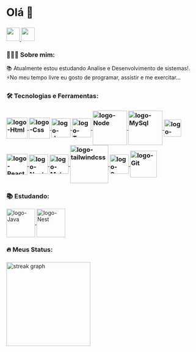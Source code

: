 ###

<h1>Olá 👋</h1>

###

<div>
  <a href="mailto:gledsonlucas111@gmail.com">
    <img height="35px" src="https://img.shields.io/badge/Gmail-D14836?style=for-the-badge&logo=gmail&logoColor=white"/>
  </a>
  <a href="https://www.linkedin.com/in/gledson-lucas-1b5873166/">
    <img height="35px" src="https://img.shields.io/badge/LinkedIn-0077B5?style=for-the-badge&logo=linkedin&logoColor=white" />
  </a>
 </div>

<h3>👨🏻‍💻 Sobre mim:</h3>

<p>📚 Atualmente estou estudando Analise e Desenvolvimento de sistemas!. <br/>⚡No meu tempo livre eu gosto de programar, assistir e me exercitar... </p>

 
<h3>🛠 Tecnologias e Ferramentas:<h3/>

<div>
        <a href="https://developer.mozilla.org/pt-BR/docs/Web/HTML">
          <img height="55px" align="center" alt="logo-Html" src="https://cdn.jsdelivr.net/gh/devicons/devicon/icons/html5/html5-plain-wordmark.svg" />
        </a>
        <a href="https://developer.mozilla.org/pt-BR/docs/Web/CSS">
          <img height="55px" align="center" alt="logo-Css" src="https://cdn.jsdelivr.net/gh/devicons/devicon/icons/css3/css3-plain-wordmark.svg" />
        </a>
        <a href="https://developer.mozilla.org/pt-BR/docs/Web/JavaScript">
          <img height="50px" align="center" alt="logo-JavaScript" src="https://cdn.jsdelivr.net/gh/devicons/devicon/icons/javascript/javascript-original.svg" />
        </a>
        <a href="https://www.typescriptlang.org/docs/">
          <img height="50px" align="center" alt="logo-TypeScript" src="https://cdn.jsdelivr.net/gh/devicons/devicon/icons/typescript/typescript-original.svg" />
        </a>
        <a href="https://nodejs.org/en/docs/">
          <img height="90px" align="center" alt="logo-Node" src="https://cdn.jsdelivr.net/gh/devicons/devicon/icons/nodejs/nodejs-original-wordmark.svg" />
        </a>
        <a href="https://dev.mysql.com/doc/">
          <img height="90px" align="center" alt="logo-MySql" src="https://cdn.jsdelivr.net/gh/devicons/devicon/icons/mysql/mysql-original-wordmark.svg" />
        </a>
        <a href="https://jestjs.io/pt-BR/docs/getting-started">
          <img height="45px" align="center" alt="logo-Jest" src="https://cdn.jsdelivr.net/gh/devicons/devicon/icons/jest/jest-plain.svg" />
        </a>
        <a href="https://pt-br.reactjs.org/docs/getting-started.html">
          <img height="55px" align="center" alt="logo-React" src="https://cdn.jsdelivr.net/gh/devicons/devicon/icons/react/react-original-wordmark.svg" />
        </a>
        <a href="https://nextjs.org">
          <img height="50px" align="center" alt="logo-Next.js" src="https://cdn.jsdelivr.net/gh/devicons/devicon/icons/nextjs/nextjs-original.svg" />
        </a>
        <a href="https://mui.com/pt/material-ui/getting-started/overview/">
          <img height="50px" align="center" alt="logo-MaterialUi" src="https://cdn.jsdelivr.net/gh/devicons/devicon/icons/materialui/materialui-original.svg" />
        </a>
          <a  href="https://tailwindcss.com/">
            <img height="100px" align="center"  alt="logo-tailwindcss" src="https://cdn.jsdelivr.net/gh/devicons/devicon@latest/icons/tailwindcss/tailwindcss-original-wordmark.svg" />
        </a>
        <a href="https://sass-lang.com/documentation/">
          <img height="50px" align="center" alt="logo-Saas" src="https://cdn.jsdelivr.net/gh/devicons/devicon/icons/sass/sass-original.svg" />
        </a>
        <a href="https://git-scm.com/doc">
            <img height="70px" align="center" alt="logo-Git" src="https://cdn.jsdelivr.net/gh/devicons/devicon@latest/icons/git/git-original-wordmark.svg" />
        </a>

</div> 


<h3>📚 Estudando:</h3>

<div >
     <a href="https://www.java.com/pt-BR">
       <img height="75px" align="center" alt="logo-Java" src="https://cdn.jsdelivr.net/gh/devicons/devicon/icons/java/java-original-wordmark.svg" />
     </a>
     <a href="https://nestjs.com">
        <img height="75px" align="center" alt="logo-Nest" src="https://cdn.jsdelivr.net/gh/devicons/devicon@latest/icons/nestjs/nestjs-original-wordmark.svg" />
     </a>
</div > 



 ###

<h3 >🔥 Meus Status:</h3>

###

<div >
  <img src="https://streak-stats.demolab.com?user=gledsonlucas111&locale=pt-br&mode=daily&theme=dark&hide_border=false&border_radius=5&order=3" height="220" alt="streak graph"  />
</div>

###
